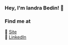 ### Hey, I'm Iandra Bedin! 👋

### Find me at
🚀 [Site](https://www.iandrabedin.com) <br>
💼 [LinkedIn](https://www.linkedin.com/in/iandrabedin) <br>

<!--
**iandrabedin/iandrabedin** is a ✨ _special_ ✨ repository because its `README.md` (this file) appears on your GitHub profile.

Here are some ideas to get you started:

- 🔭 I’m currently working on ...
- 🌱 I’m currently learning ...
- 👯 I’m looking to collaborate on ...
- 🤔 I’m looking for help with ...
- 💬 Ask me about ...
- 📫 How to reach me: ...
- 😄 Pronouns: ...
- ⚡ Fun fact: ...
-->
